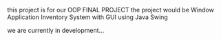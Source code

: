 this project is for our OOP FINAL PROJECT
the project would be Window Application
Inventory System with GUI using Java Swing

we are currently in development...
